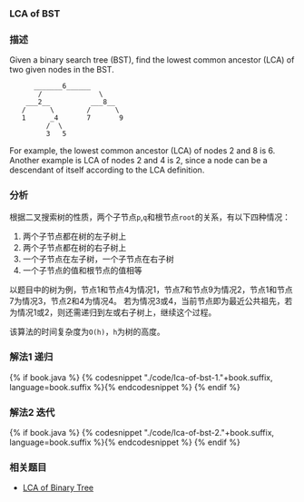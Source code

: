 ### LCA of BST

### 描述

Given a binary search tree (BST), find the lowest common ancestor (LCA) of two given nodes in the BST.

```
      _______6______
       /              \
    ___2__          ___8__
   /      \        /      \
   1      _4       7       9
         /  \
         3   5
```

For example, the lowest common ancestor (LCA) of nodes 2 and 8 is 6. Another example is LCA of nodes 2 and 4 is 2, since a node can be a descendant of itself according to the LCA definition.


### 分析

根据二叉搜索树的性质，两个子节点`p`,`q`和根节点`root`的关系，有以下四种情况：

1. 两个子节点都在树的左子树上
1. 两个子节点都在树的右子树上
1. 一个子节点在左子树，一个子节点在右子树
1. 一个子节点的值和根节点的值相等

以题目中的树为例，节点1和节点4为情况1，节点7和节点9为情况2，节点1和节点7为情况3，节点2和4为情况4。
若为情况3或4，当前节点即为最近公共祖先，若为情况1或2，则还需递归到左或右子树上，继续这个过程。

该算法的时间复杂度为`O(h)`，`h`为树的高度。


### 解法1 递归

{% if book.java %}
{% codesnippet "./code/lca-of-bst-1."+book.suffix, language=book.suffix %}{% endcodesnippet %}
{% endif %}


### 解法2 迭代

{% if book.java %}
{% codesnippet "./code/lca-of-bst-2."+book.suffix, language=book.suffix %}{% endcodesnippet %}
{% endif %}


### 相关题目

* [LCA of Binary Tree](../recursion/lca-of-binary-tree.md)
